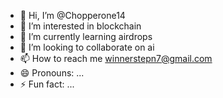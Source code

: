 - 👋 Hi, I’m @Chopperone14
- 👀 I’m interested in blockchain
- 🌱 I’m currently learning airdrops
- 💞️ I’m looking to collaborate on ai
- 📫 How to reach me winnerstepn7@gmail.com
- 😄 Pronouns: ...
- ⚡ Fun fact: ...

<!---
Chopperone14/Chopperone14 is a ✨ special ✨ repository because its `README.md` (this file) appears on your GitHub profile.
You can click the Preview link to take a look at your changes.
--->
